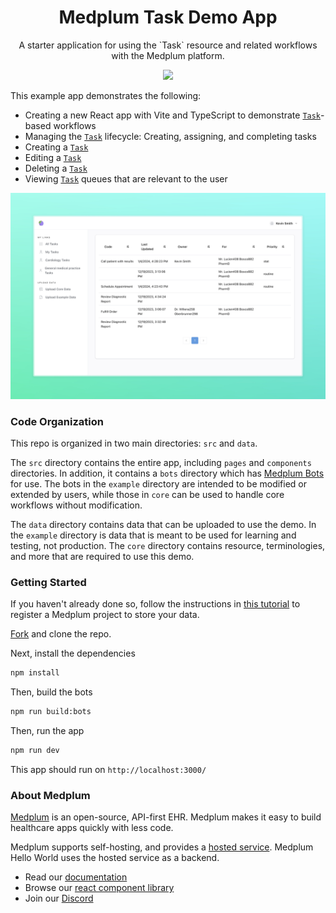 <h1 align="center">Medplum Task Demo App</h1>
<p align="center">A starter application for using the `Task` resource and related workflows with the Medplum platform.</p>
<p align="center">
<a href="https://github.com/medplum/medplum-hello-world/blob/main/LICENSE.txt">
    <img src="https://img.shields.io/badge/license-Apache-blue.svg" />
  </a>
</p>

This example app demonstrates the following:

- Creating a new React app with Vite and TypeScript to demonstrate [`Task`](/docs/api/fhir/resources/task)-based workflows
- Managing the [`Task`](/docs/api/fhir/resources/task) lifecycle: Creating, assigning, and completing tasks
- Creating a [`Task`](/docs/api/fhir/resources/task)
- Editing a [`Task`](/docs/api/fhir/resources/task)
- Deleting a [`Task`](/docs/api/fhir/resources/task)
- Viewing [`Task`](/docs/api/fhir/resources/task) queues that are relevant to the user

![Task Demo Screenshot](medplum-task-demo-screenshot.png)

### Code Organization

This repo is organized in two main directories: `src` and `data`.

The `src` directory contains the entire app, including `pages` and `components` directories. In addition, it contains a `bots` directory which has [Medplum Bots](/packages/docs/docs/bots/index.md) for use. The bots in the `example` directory are intended to be modified or extended by users, while those in `core` can be used to handle core workflows without modification.

The `data` directory contains data that can be uploaded to use the demo. In the `example` directory is data that is meant to be used for learning and testing, not production. The `core` directory contains resource, terminologies, and more that are required to use this demo.

### Getting Started

If you haven't already done so, follow the instructions in [this tutorial](https://www.medplum.com/docs/tutorials/register) to register a Medplum project to store your data.

[Fork](https://github.com/medplum/medplum-task-demo/fork) and clone the repo.

Next, install the dependencies

```bash
npm install
```

Then, build the bots
```bash
npm run build:bots
```

Then, run the app

```bash
npm run dev
```

This app should run on `http://localhost:3000/`

### About Medplum

[Medplum](https://www.medplum.com/) is an open-source, API-first EHR. Medplum makes it easy to build healthcare apps quickly with less code.

Medplum supports self-hosting, and provides a [hosted service](https://app.medplum.com/). Medplum Hello World uses the hosted service as a backend.

- Read our [documentation](https://www.medplum.com/docs)
- Browse our [react component library](https://docs.medplum.com/storybook/index.html?)
- Join our [Discord](https://discord.gg/medplum)
